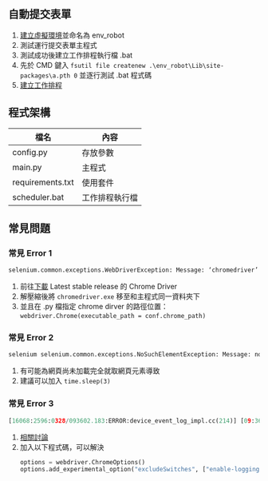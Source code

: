 ## 自動提交表單
1. [建立虛擬環境](https://github.com/yuning-lin/EnvironmentSetup/blob/main/Python/WindowsInstallation.md#%E8%99%9B%E6%93%AC%E7%92%B0%E5%A2%83)並命名為 env_robot
2. 測試運行提交表單主程式
3. 測試成功後建立工作排程執行檔 .bat
4. 先於 CMD 鍵入 `fsutil file createnew .\env_robot\Lib\site-packages\a.pth 0` 並逐行測試 .bat 程式碼
5. [建立工作排程](https://github.com/yuning-lin/EnvironmentSetup/blob/main/WindowsTaskScheduler/README.md)

## 程式架構
檔名|內容
----|----
config.py|存放參數
main.py|主程式
requirements.txt|使用套件
scheduler.bat|工作排程執行檔

## 常見問題
### 常見 Error 1
  ```python
  selenium.common.exceptions.WebDriverException: Message: ‘chromedriver’ executable needs to be in PATH.
  ```
1. 前往[下載](https://sites.google.com/chromium.org/driver/) Latest stable release 的 Chrome Driver
2. 解壓縮後將 `chromedriver.exe` 移至和主程式同一資料夾下
3. 並且在 .py 檔指定 chrome dirver 的路徑位置：`webdriver.Chrome(executable_path = conf.chrome_path)`

### 常見 Error 2
  ```python
  selenium selenium.common.exceptions.NoSuchElementException: Message: no such element: Unable to locate element
  ```
1. 有可能為網頁尚未加載完全就取網頁元素導致
2. 建議可以加入 `time.sleep(3)`

### 常見 Error 3
  ```python
  [16068:2596:0328/093602.183:ERROR:device_event_log_impl.cc(214)] [09:36:02.184] Bluetooth: bluetooth_adapter_winrt.cc:1075 Getting Default Adapter failed.
  ```
1. [相關討論](https://stackoverflow.com/questions/61561112/how-to-solve-getting-default-adapter-failed-error-when-launching-chrome-and-tr)
2. 加入以下程式碼，可以解決
      ```python
      options = webdriver.ChromeOptions() 
      options.add_experimental_option("excludeSwitches", ["enable-logging"])
      ```
